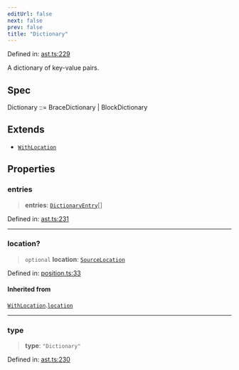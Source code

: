 ```yaml
---
editUrl: false
next: false
prev: false
title: "Dictionary"
---
```


Defined in: [ast.ts:229](https://github.com/rcs-agents/rcs-lang/blob/2c0291a4209143052b64b2c6ec7573ef29bacea2/packages/ast/src/ast.ts#L229)

A dictionary of key-value pairs.

## Spec

Dictionary ::= BraceDictionary | BlockDictionary

## Extends

- [`WithLocation`](/api/ast/interfaces/withlocation/)

## Properties

### entries

> **entries**: [`DictionaryEntry`](/api/ast/interfaces/dictionaryentry/)[]

Defined in: [ast.ts:231](https://github.com/rcs-agents/rcs-lang/blob/2c0291a4209143052b64b2c6ec7573ef29bacea2/packages/ast/src/ast.ts#L231)

***

### location?

> `optional` **location**: [`SourceLocation`](/api/ast/interfaces/sourcelocation/)

Defined in: [position.ts:33](https://github.com/rcs-agents/rcs-lang/blob/2c0291a4209143052b64b2c6ec7573ef29bacea2/packages/ast/src/position.ts#L33)

#### Inherited from

[`WithLocation`](/api/ast/interfaces/withlocation/).[`location`](/api/ast/interfaces/withlocation/#location)

***

### type

> **type**: `"Dictionary"`

Defined in: [ast.ts:230](https://github.com/rcs-agents/rcs-lang/blob/2c0291a4209143052b64b2c6ec7573ef29bacea2/packages/ast/src/ast.ts#L230)

